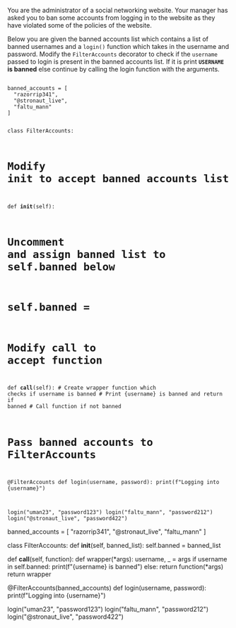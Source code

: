 You are the administrator of a social networking website. Your manager has asked you to ban some accounts from logging in to the website as they have violated some of the policies of the website.

Below you are given the banned accounts list which contains a list of banned usernames and a `login()` function which takes in the username and password. Modify the `FilterAccounts` decorator to check if the `username` passed to login is present in the banned accounts list. If it is print **`USERNAME` is banned** else continue by calling the login function with the arguments.


<codeblock language="python" type="exercise" testMode="fixedInput">
<code>
banned_accounts = [
  "razorrip341",
  "@stronaut_live",
  "faltu_mann"
]

class FilterAccounts:

# Modify __init__ to accept banned accounts list
  def __init__(self):
#   Uncomment and assign banned list to self.banned below
#     self.banned =

#   Modify __call__ to accept function
  def __call__(self):
    # Create wrapper function which checks if username is banned
    # Print {username} is banned and return if banned
    # Call function if not banned

# Pass banned accounts to FilterAccounts
@FilterAccounts
def login(username, password):
  print(f"Logging into {username}")

login("uman23", "password123")
login("faltu_mann", "password212")
login("@stronaut_live", "password422")
</code>

<solution>
banned_accounts = [
  "razorrip341",
  "@stronaut_live",
  "faltu_mann"
]

class FilterAccounts:
  def __init__(self, banned_list):
    self.banned = banned_list

  def __call__(self, function):
    def wrapper(*args):
      username, _ = args
      if username in self.banned:
        print(f"{username} is banned")
      else:
        return function(*args)
    return wrapper

@FilterAccounts(banned_accounts)
def login(username, password):
  print(f"Logging into {username}")

login("uman23", "password123")
login("faltu_mann", "password212")
login("@stronaut_live", "password422")
</solution>
</codeblock>